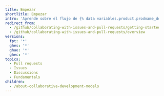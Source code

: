 ```yaml
---
title: Empezar
shortTitle: Empezar
intro: 'Aprende sobre el flujo de {% data variables.product.prodname_dotcom %} y las formas diferentes para debatir y colaborar en tus proyectos.'
redirect_from:
  - /github/collaborating-with-issues-and-pull-requests/getting-started/
  - /github/collaborating-with-issues-and-pull-requests/overview
versions:
  fpt: '*'
  ghes: '*'
  ghae: '*'
  ghec: '*'
topics:
  - Pull requests
  - Issues
  - Discussions
  - Fundamentals
children:
  - /about-collaborative-development-models
---
```


